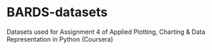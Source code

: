 # BARDS-datasets
Datasets used for Assignment 4 of Applied Plotting, Charting &amp; Data Representation in Python (Coursera)
